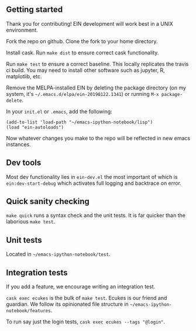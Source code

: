 Getting started
---------------
Thank you for contributing!  EIN development will work best in a UNIX environment.

Fork the repo on github.  Clone the fork to your home directory.

Install cask.  Run `make dist` to ensure correct cask functionality.

Run `make test` to ensure a correct baseline.  This locally replicates the travis ci build.  You may need to install other software such as jupyter, R, matplotlib, etc.

Remove the MELPA-installed EIN by deleting the package directory (on my system, it's `~/.emacs.d/elpa/ein-20190122.1341`) or running `M-x package-delete`.

In your `init.el` or `.emacs`, add the following:

```
(add-to-list 'load-path "~/emacs-ipython-notebook/lisp")
(load "ein-autoloads")
```

Now whatever changes you make to the repo will be reflected in new emacs instances.

Dev tools
---------------
Most dev functionality lies in `ein-dev.el` the most important of which is `ein:dev-start-debug` which activates full logging and backtrace on error.

Quick sanity checking
---------------------
`make quick` runs a syntax check and the unit tests.  It is far quicker than the laborious `make test`.

Unit tests
----------
Located in `~/emacs-ipython-notebook/test`.

Integration tests
-----------------
If you add a feature, we encourage writing an integration test.

`cask exec ecukes` is the bulk of `make test`.  Ecukes is our friend and guardian.  We follow its opinionated file structure in `~/emacs-ipython-notebook/features`.

To run say just the login tests, `cask exec ecukes --tags "@login"`.

